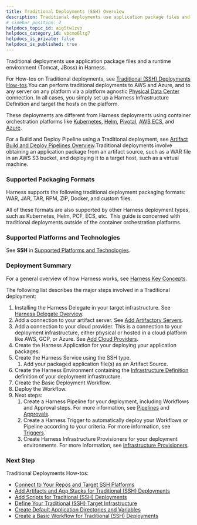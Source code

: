 ```yaml
---
title: Traditional Deployments (SSH) Overview
description: Traditional deployments use application package files and a runtime environment (Tomcat, JBoss) in Harness. For How-tos on Traditional deployments, see Traditional (SSH) Deployments How-tos. You can…
# sidebar_position: 2
helpdocs_topic_id: aig5tw1zvo
helpdocs_category_id: vbcmo6ltg7
helpdocs_is_private: false
helpdocs_is_published: true
---
```


Traditional deployments use application package files and a runtime environment (Tomcat, JBoss) in Harness.

For How-tos on Traditional deployments, see [Traditional (SSH) Deployments How-tos](../../traditional-deployments/traditional-deployments-overview.md).You can perform traditional deployments to AWS and Azure, and to any server on any platform via a platform agnostic [Physical Data Center](https://docs.harness.io/article/stkxmb643f-add-physical-data-center-cloud-provider) connection. In all cases, you simply set up a Harness Infrastructure Definition and target the hosts on the platform.

These deployments are different from Harness deployments using container orchestration platforms like [Kubernetes](https://docs.harness.io/article/7in9z2boh6-kubernetes-quickstart), [Helm](https://docs.harness.io/article/2aaevhygep-helm-quickstart), [Pivotal](https://docs.harness.io/article/hy819vmsux-pivotal-cloud-foundry-quickstart), [AWS ECS](https://docs.harness.io/article/j39azkrevm-aws-ecs-deployments), and [Azure](../../azure-deployments/aks-howtos/azure-deployments-overview.md).

For a Build and Deploy Pipeline using a Traditional deployment, see [Artifact Build and Deploy Pipelines Overview](artifact-build-and-deploy-pipelines-overview.md).Traditional deployments involve obtaining an application package from an artifact source, such as a WAR file in an AWS S3 bucket, and deploying it to a target host, such as a virtual machine.

### Supported Packaging Formats

Harness supports the following traditional deployment packaging formats: WAR, JAR, TAR, RPM, ZIP, Docker, and custom files.

All of these formats are also supported by other Harness deployment types, such as Kubernetes, Helm, PCF, ECS, etc.  This guide is concerned with traditional deployments outside of the container orchestration platforms.

### Supported Platforms and Technologies

See **SSH** in [Supported Platforms and Technologies](https://docs.harness.io/article/220d0ojx5y-supported-platforms).

### Deployment Summary

For a general overview of how Harness works, see [Harness Key Concepts](https://docs.harness.io/article/4o7oqwih6h-harness-key-concepts).

The following list describes the major steps involved in a Traditional deployment:

1. Installing the Harness Delegate in your target infrastructure. See [Harness Delegate Overview](https://docs.harness.io/article/h9tkwmkrm7-delegate-installation).
2. Add a connection to your artifact server. See [Add Artifactory Servers](https://docs.harness.io/article/nj3p1t7v3x-add-artifactory-servers).
3. Add a connection to your cloud provider. This is a connection to your deployment infrastructure, either physical or hosted in a cloud platform like AWS, GCP, or Azure. See [Add Cloud Providers](https://docs.harness.io/article/whwnovprrb-cloud-providers).
4. Create the Harness Application for your deploying your application packages.
5. Create the Harness Service using the SSH type.
	1. Add your packaged application file(s) as an Artifact Source.
6. Create the Harness Environment containing the [Infrastructure Definition](https://docs.harness.io/article/n39w05njjv-environment-configuration#add_an_infrastructure_definition) definition of your deployment infrastructure.
7. Create the Basic Deployment Workflow.
8. Deploy the Workflow.
9. Next steps:
	1. Create a Harness Pipeline for your deployment, including Workflows and Approval steps. For more information, see [Pipelines](https://docs.harness.io/article/zc1u96u6uj-pipeline-configuration) and [Approvals](https://docs.harness.io/article/0ajz35u2hy-approvals).
	2. Create a Harness Trigger to automatically deploy your Workflows or Pipeline according to your criteria. For more information, see [Triggers](https://docs.harness.io/article/xerirloz9a-add-a-trigger-2).
	3. Create Harness Infrastructure Provisioners for your deployment environments. For more information, see [Infrastructure Provisioners](https://docs.harness.io/article/o22jx8amxb-add-an-infra-provisioner).

### Next Step

Traditional Deployments How-tos:

* [Connect to Your Repos and Target SSH Platforms](../../traditional-deployments/connect-to-your-target-ssh-platform.md)
* [Add Artifacts and App Stacks for Traditional (SSH) Deployments](../../traditional-deployments/add-artifacts-for-ssh-deployments.md)
* [Add Scripts for Traditional (SSH) Deployments](../../traditional-deployments/add-deployment-specs-for-traditional-ssh-deployments.md)
* [Define Your Traditional (SSH) Target Infrastructure](../../traditional-deployments/define-your-traditional-ssh-target-infrastructure.md)
* [Create Default Application Directories and Variables](https://docs.harness.io/article/lgg12f0yry-set-default-application-directories-as-variables)
* [Create a Basic Workflow for Traditional (SSH) Deployments](../../traditional-deployments/create-a-basic-workflow-for-traditional-ssh-deployments.md)

